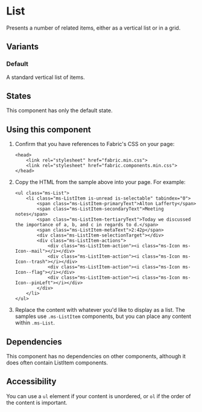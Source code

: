 # List
Presents a number of related items, either as a vertical list or in a grid.

## Variants

### Default
A standard vertical list of items.

<!---
{{> ListElem props=ListModels.basic }}
--->

## States
This component has only the default state.

## Using this component
1. Confirm that you have references to Fabric's CSS on your page:
    ```
    <head>
        <link rel="stylesheet" href="fabric.min.css">
        <link rel="stylesheet" href="fabric.components.min.css">
    </head>
    ```
2. Copy the HTML from the sample above into your page. For example: 
    ```
    <ul class="ms-List">
        <li class="ms-ListItem is-unread is-selectable" tabindex="0">
            <span class="ms-ListItem-primaryText">Alton Lafferty</span>
            <span class="ms-ListItem-secondaryText">Meeting notes</span>
            <span class="ms-ListItem-tertiaryText">Today we discussed the importance of a, b, and c in regards to d.</span>
            <span class="ms-ListItem-metaText">2:42p</span>
            <div class="ms-ListItem-selectionTarget"></div>
            <div class="ms-ListItem-actions">
                <div class="ms-ListItem-action"><i class="ms-Icon ms-Icon--mail"></i></div>
                <div class="ms-ListItem-action"><i class="ms-Icon ms-Icon--trash"></i></div>
                <div class="ms-ListItem-action"><i class="ms-Icon ms-Icon--flag"></i></div>
                <div class="ms-ListItem-action"><i class="ms-Icon ms-Icon--pinLeft"></i></div>
            </div>
        </li>
    </ul>
    ```
3. Replace the content with whatever you'd like to display as a list. The samples use `.ms-ListItem` components, but you can place any content within `.ms-List`.

## Dependencies
This component has no dependencies on other components, although it does often contain ListItem components.

## Accessibility
You can use a `ul` element if your content is unordered, or `ol` if the order of the content is important.

<!---
{{> ListJS }}
--->